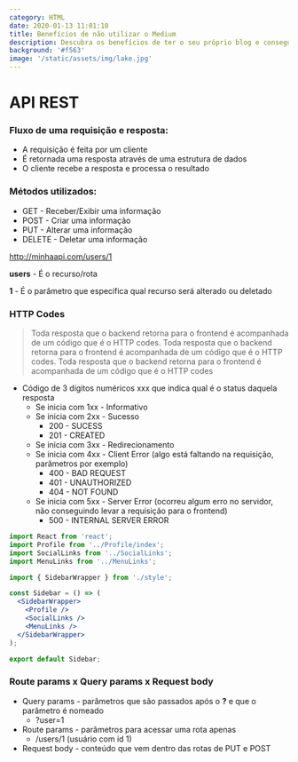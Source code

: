 ```yaml
---
category: HTML
date: 2020-01-13 11:01:10
title: Benefícios de não utilizar o Medium
description: Descubra os benefícios de ter o seu próprio blog e conseguir alavancar sua carreira e nunca mais utilizá-lo.
background: '#f563'
image: '/static/assets/img/lake.jpg'
---
```


# API REST

### Fluxo de uma requisição e resposta:

- A requisição é feita por um cliente
- É retornada uma resposta através de uma estrutura de dados
- O cliente recebe a resposta e processa o resultado

### Métodos utilizados:

- GET - Receber/Exibir uma informação
- POST - Criar uma informação
- PUT - Alterar uma informação
- DELETE - Deletar uma informação

http://minhaapi.com/users/1

**users** - É o recurso/rota

**1** - É o parâmetro que especifica qual recurso será alterado ou deletado

### HTTP Codes

> Toda resposta que o backend retorna para o frontend é acompanhada de um código que é o HTTP codes. Toda resposta que o backend retorna para o frontend é acompanhada de um código que é o HTTP codes. Toda resposta que o backend retorna para o frontend é acompanhada de um código que é o HTTP codes

- Código de 3 dígitos numéricos xxx que indica qual é o status daquela resposta
  - Se inicia com 1xx - Informativo
  - Se inicia com 2xx - Sucesso
    - 200 - SUCESS
    - 201 - CREATED
  - Se inicia com 3xx - Redirecionamento
  - Se inicia com 4xx - Client Error (algo está faltando na requisição, parâmetros por exemplo)
    - 400 - BAD REQUEST
    - 401 - UNAUTHORIZED
    - 404 - NOT FOUND
  - Se inicia com 5xx - Server Error (ocorreu algum erro no servidor, não conseguindo levar a requisição para o frontend)
    - 500 - INTERNAL SERVER ERROR

```jsx
import React from 'react';
import Profile from '../Profile/index';
import SocialLinks from '../SocialLinks';
import MenuLinks from '../MenuLinks';

import { SidebarWrapper } from './style';

const Sidebar = () => (
  <SidebarWrapper>
    <Profile />
    <SocialLinks />
    <MenuLinks />
  </SidebarWrapper>
);

export default Sidebar;
```

### Route params x Query params x Request body

- Query params - parâmetros que são passados após o **?** e que o parâmetro é nomeado
  - ?user=1
- Route params - parâmetros para acessar uma rota apenas
  - /users/1 (usuário com id 1)
- Request body - conteúdo que vem dentro das rotas de PUT e POST
